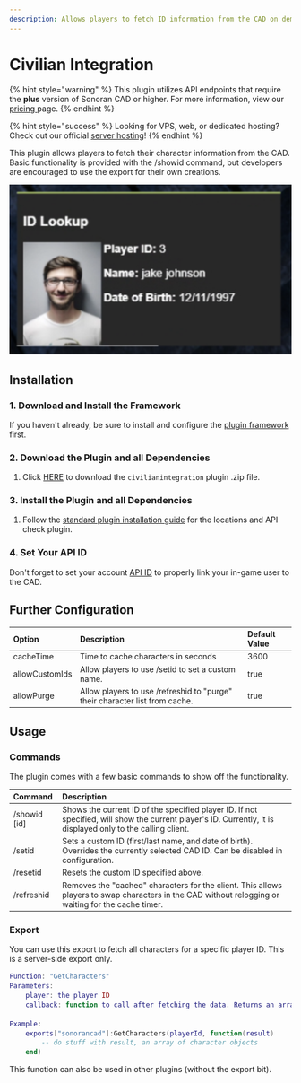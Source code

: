 ```yaml
---
description: Allows players to fetch ID information from the CAD on demand.
---
```


# Civilian Integration

{% hint style="warning" %}
This plugin utilizes API endpoints that require the **plus** version of Sonoran CAD or higher. For more information, view our [pricing ](../../../pricing/faq/)page.
{% endhint %}

{% hint style="success" %}
Looking for VPS, web, or dedicated hosting? Check out our official [server hosting](../../../sonoran-servers/server-hosting.md)!
{% endhint %}

This plugin allows players to fetch their character information from the CAD. Basic functionality is provided with the /showid command, but developers are encouraged to use the export for their own creations.

![Sonoran CAD - Civilian Integration Lookup](../../../.gitbook/assets/screen-shot-2020-12-12-at-10.00.21-pm.png)

## Installation

### 1. Download and Install the Framework

If you haven't already, be sure to install and configure the [plugin framework](../framework-installation.md) first.

### 2. Download the Plugin and all Dependencies

1. Click [HERE](https://github.com/Sonoran-Software/sonoran_civintegration/releases/tag/latest) to download the `civilianintegration` plugin .zip file.

### 3. Install the Plugin and all Dependencies

1. Follow the [standard plugin installation guide](../plugin-installation/) for the locations and API check plugin.

### 4. Set Your API ID

Don't forget to set your account [API ID](../../../sonoran-cad/api-integration/getting-started/setting-your-api-id.md) to properly link your in-game user to the CAD.

## Further Configuration

| Option | Description | Default Value |
| :--- | :--- | :--- |
| cacheTime | Time to cache characters in seconds | 3600 |
| allowCustomIds | Allow players to use /setid to set a custom name. | true |
| allowPurge | Allow players to use /refreshid to "purge" their character list from cache. | true |

## Usage

### Commands

The plugin comes with a few basic commands to show off the functionality.

| Command | Description |
| :--- | :--- |
| /showid \[id\] | Shows the current ID of the specified player ID. If not specified, will show the current player's ID. Currently, it is displayed only to the calling client. |
| /setid | Sets a custom ID \(first/last name, and date of birth\). Overrides the currently selected CAD ID. Can be disabled in configuration. |
| /resetid | Resets the custom ID specified above. |
| /refreshid | Removes the "cached" characters for the client. This allows players to swap characters in the CAD without relogging or waiting for the cache timer. |

### Export

You can use this export to fetch all characters for a specific player ID. This is a server-side export only.

```lua
Function: "GetCharacters"
Parameters:
    player: the player ID
    callback: function to call after fetching the data. Returns an array of character objects.
    
Example:
    exports["sonorancad"]:GetCharacters(playerId, function(result)
        -- do stuff with result, an array of character objects
    end)
```

This function can also be used in other plugins \(without the export bit\).

